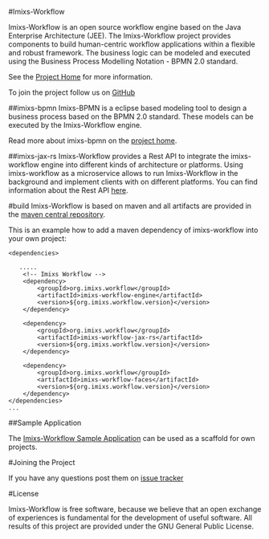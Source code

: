 #Imixs-Workflow

Imixs-Workflow is an open source workflow engine based on the Java Enterprise Architecture (JEE). The Imixs-Workflow project provides components to build human-centric workflow applications within a flexible and robust framework. The business logic can be modeled and executed using the Business Process Modelling Notation - BPMN 2.0 standard. 

See the [Project Home](http://www.imixs.org) for more information. 

To join the project follow us on [GitHub](https://github.com/imixs/imixs-workflow)

##imixs-bpmn
Imixs-BPMN is a eclipse based modeling tool to design a business process based on the BPMN 2.0 standard. These models can be executed by the Imixs-Workflow engine. 

Read more about imixs-bpmn on the [project home](http://www.imixs.org/modeler/). 


##imixs-jax-rs
Imixs-Workflow provides a Rest API to integrate the imixs-workflow engine into different kinds of architecture or platforms. Using imixs-workflow as a microservice allows to run Imixs-Workflow in the background and implement clients with on different platforms. 
You can find information about the Rest API [here](http://www.imixs.org/xml/). 



#build
Imixs-Workflow is based on maven and all artifacts are provided in the [maven central repository](http://search.maven.org/#browse).

This is an example how to add a maven dependency of imixs-workflow into your own project:




	<dependencies>
	   
	   .....
		<!-- Imixs Workflow -->
		<dependency>
			<groupId>org.imixs.workflow</groupId>
			<artifactId>imixs-workflow-engine</artifactId>
			<version>${org.imixs.workflow.version}</version>
		</dependency>

		<dependency>
			<groupId>org.imixs.workflow</groupId>
			<artifactId>imixs-workflow-jax-rs</artifactId>
			<version>${org.imixs.workflow.version}</version>
		</dependency>

		<dependency>
			<groupId>org.imixs.workflow</groupId>
			<artifactId>imixs-workflow-faces</artifactId>
			<version>${org.imixs.workflow.version}</version>
		</dependency>
	</dependencies>
	...

##Sample Application

The [Imixs-Workflow Sample Application](https://github.com/imixs/imixs-jsf-example) 
can be used as a scaffold for own projects.


#Joining the Project

If you have any questions post them on [issue tracker](https://github.com/imixs/imixs-workflow/issues)

#License

Imixs-Workflow is free software, because we believe that an open exchange of experiences is fundamental for the development of useful software. All results of this project are provided under the GNU General Public License.
